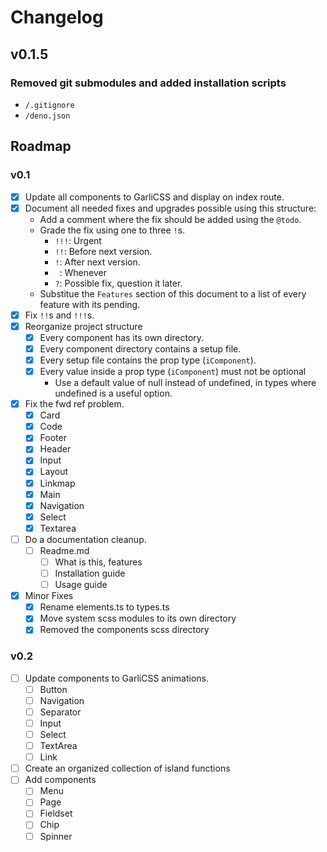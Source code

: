 # Changelog

## v0.1.5

### Removed git submodules and added installation scripts
  - `/.gitignore`
  - `/deno.json`

## Roadmap

### v0.1

  - [x] Update all components to GarliCSS and display on index route.
  - [x] Document all needed fixes and upgrades possible using this structure:
    - Add a comment where the fix should be added using the `@todo`.
    - Grade the fix using one to three `!`s.
      - `!!!`: Urgent
      - `!!`: Before next version.
      - `!`: After next version.
      - ` `: Whenever
      - `?`: Possible fix, question it later.
    - Substitue the `Features` section of this document to a list of every feature with its pending.
  - [x] Fix `!!`s and `!!!`s.
  - [x] Reorganize project structure
    - [x] Every component has its own directory.
    - [x] Every component directory contains a setup file.
    - [x] Every setup file contains the prop type (`iComponent`).
    - [x] Every value inside a prop type (`iComponent`) must not be optional
      - Use a default value of null instead of undefined, in types where undefined is a useful option.
  - [x] Fix the fwd ref problem.
    - [x] Card
    - [x] Code
    - [x] Footer
    - [x] Header
    - [x] Input
    - [x] Layout
    - [x] Linkmap
    - [x] Main
    - [x] Navigation
    - [x] Select
    - [x] Textarea
  - [ ] Do a documentation cleanup.
    - [ ] Readme.md
      - [ ] What is this, features
      - [ ] Installation guide
      - [ ] Usage guide
  - [x] Minor Fixes
    - [x] Rename elements.ts to types.ts
    - [x] Move system scss modules to its own directory
    - [x] Removed the components scss directory

### v0.2

  - [ ] Update components to GarliCSS animations.
    - [ ] Button
    - [ ] Navigation
    - [ ] Separator
    - [ ] Input
    - [ ] Select
    - [ ] TextArea
    - [ ] Link
  - [ ] Create an organized collection of island functions
  - [ ] Add components
    - [ ] Menu
    - [ ] Page
    - [ ] Fieldset
    - [ ] Chip
    - [ ] Spinner